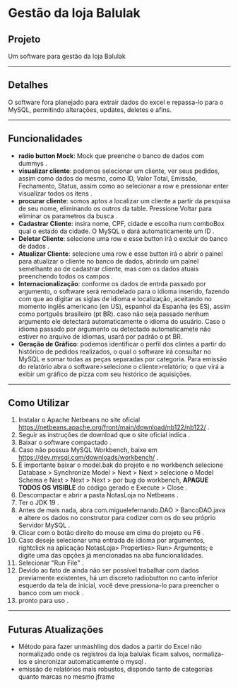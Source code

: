 # Gestão da loja Balulak

## Projeto
Um software para gestão da loja Balulak

---
## Detalhes
O software fora planejado para extrair dados do excel e repassa-lo para o MySQL, permitindo alterações, updates, deletes e afins.

---
## Funcionalidades
- __radio button Mock__: Mock que preenche o banco de dados com dummys .
- __visualizar cliente__: podemos selecionar um cliente, ver seus pedidos, assim como dados do mesmo, como ID, Valor Total, Emissão, Fechamento, Status, assim como ao selecionar a row e pressionar enter visualizar todos os itens .
- __procurar cliente__: somos aptos a localizar um cliente a partir da pesquisa de seu nome, eliminando os outros da table. Pressione Voltar para eliminar os parametros da busca .
- __Cadastrar Cliente__: insira nome, CPF, cidade e escolha num comboBox qual o estado da cidade. O MySQL o dará automaticamente um ID .
- __Deletar Cliente__: selecione uma row e esse button irá o excluir do banco de dados .
- __Atualizar Cliente__: selecione uma row e esse button irá o abrir o painel para atualizar o cliente no banco de dados, abrindo um painel semelhante ao de cadastrar cliente, mas com os dados atuais preenchendo todos os campos .
- __Internacionalização__: conforme os dados de entrda passado por argumento, o software será remodelado para o idioma inserido, fazendo com que ao digitar as siglas de idioma e localização, aceitando no momento inglês americano (en US), espanhol da Espanha (es ES), assim como portguês brasileiro (pt BR). caso não seja passado nenhum argumento ele detectará automaticamente o idioma do usuário. Caso o idioma passado por argumento ou detectado automaticamete não estiver no arquivo de idiomas, usará por padrão o pt BR.
- __Geração de Gráfico__: podemos identificar o perfil dos clintes a partir do histórico de pedidos realizados, o qual o software irá consultar no MySQL e somar todas as peças separadas por categoria. Para emissão do relatório abra o software>selecione o cliente>relatório; o que virá a exibir um gráfico de pizza com seu histórico de aquisições.

---
## Como Utilizar

1. Instalar o Apache Netbeans no site oficial https://netbeans.apache.org/front/main/download/nb122/nb122/ .
2. Seguir as instruções de download que o site oficial indica .
3. Baixar o software compactado .
4. Caso não possua MySQL Workbench, baixe em https://dev.mysql.com/downloads/workbench/ .
5. É importante baixar o model.bak do projeto e no workbench selecione Database > Synchronize Model > Next > Next > selecione o Model Schema e Next > Next > Next > por bug do workbench, __APAGUE TODOS OS VISIBLE__ do código gerado e Execute > Close .
6. Descompactar e abrir a pasta NotasLoja no Netbeans .
7. Ter o JDK 19 .
8. Antes de mais nada, abra com.miguelefernando.DAO > BancoDAO.java e altere os dados no construtor para codizer com os do seu próprio Servidor MySQL .
9. Clicar com o botão direito do mouse em cima do projeto ou F6 .
10. Caso deseje selecionar uma entrada de idioma por argumentos, rightclick na aplicação NotasLoja> Properties> Run> Arguments; e digite uma das opções já mencionadas na aba funcionalidades.
11. Selecionar "Run File" .
12. Devido ao fato de ainda não ser possível trabalhar com dados previamente existentes, há um discreto radiobutton no canto inferior esquerdo da tela de inicial, você deve pressiona-lo para preencher o banco com um mock .
13. pronto para uso .

---
## Futuras Atualizações
- Método para fazer unmashling dos dados a partir do Excel não normalizado onde os registros da loja balulak ficam salvos, normaliza-los e sincronizar automaticamente o mysql .
- emissão de relatórios mais robustos, dispondo tanto de categorias quanto marcas no mesmo jframe

